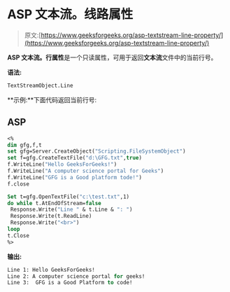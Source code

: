 # ASP 文本流。线路属性

> 原文:[https://www.geeksforgeeks.org/asp-textstream-line-property/](https://www.geeksforgeeks.org/asp-textstream-line-property/)

**ASP 文本流。行属性**是一个只读属性，可用于返回**文本流**文件中的当前行号。

**语法:**

```vb
TextStreamObject.Line 
```

**示例:**下面代码返回当前行号:

## ASP

```vb
<%
dim gfg,f,t
set gfg=Server.CreateObject("Scripting.FileSystemObject")
set f=gfg.CreateTextFile("d:\GFG.txt",true)
f.WriteLine("Hello GeeksForGeeks!")
f.WriteLine("A computer science portal for Geeks")
f.WriteLine("GFG is a Good platform tode!")
f.close

Set t=gfg.OpenTextFile("c:\test.txt",1)
do while t.AtEndOfStream=false
 Response.Write("Line " & t.Line & ": ")
 Response.Write(t.ReadLine)
 Response.Write("<br>")
loop
t.Close
%>
```

**输出:**

```vb
Line 1: Hello GeeksForGeeks!
Line 2: A computer science portal for geeks!
Line 3:  GFG is a Good Platform to code!
```
